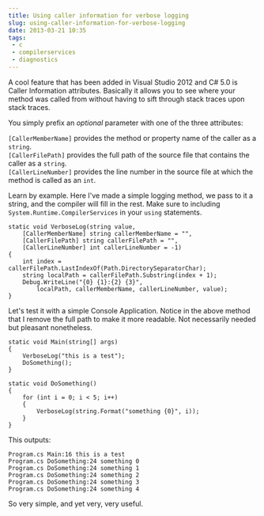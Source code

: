 ---title: Using caller information for verbose loggingslug: using-caller-information-for-verbose-loggingdate: 2013-03-21 10:35tags:  - c - compilerservices - diagnostics---A cool feature that has been added in Visual Studio 2012 and C# 5.0 is Caller Information attributes. Basically it allows you to see where your method was called from without having to sift through stack traces upon stack traces.

You simply prefix an *optional* parameter with one of the three attributes:

`[CallerMemberName]` provides the method or property name of the caller as a `string`.  
`[CallerFilePath]` provides the full path of the source file that contains the caller as a `string`.  
`[CallerLineNumber]` provides the line number in the source file at which the method is called as an `int`.  

Learn by example. Here I've made a simple logging method, we pass to it a string, and the compiler will fill in the rest. Make sure to including `System.Runtime.CompilerServices` in your `using` statements.

    static void VerboseLog(string value, 
        [CallerMemberName] string callerMemberName = "",
        [CallerFilePath] string callerFilePath = "",
        [CallerLineNumber] int callerLineNumber = -1)
    {
        int index = callerFilePath.LastIndexOf(Path.DirectorySeparatorChar);
        string localPath = callerFilePath.Substring(index + 1);
        Debug.WriteLine("{0} {1}:{2} {3}", 
            localPath, callerMemberName, callerLineNumber, value);            
    }

Let's test it with a simple Console Application. Notice in the above method that I remove the full path to make it more readable. Not necessarily needed but pleasant nonetheless.

    static void Main(string[] args)
    {
        VerboseLog("this is a test");
        DoSomething();
    }

    static void DoSomething()
    {
        for (int i = 0; i < 5; i++)
        {
            VerboseLog(string.Format("something {0}", i));
        }
    }

This outputs:

    Program.cs Main:16 this is a test
    Program.cs DoSomething:24 something 0
    Program.cs DoSomething:24 something 1
    Program.cs DoSomething:24 something 2
    Program.cs DoSomething:24 something 3
    Program.cs DoSomething:24 something 4

So very simple, and yet very, very useful.